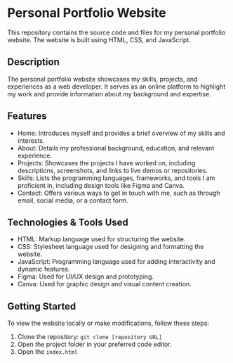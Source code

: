 # Personal Portfolio Website

This repository contains the source code and files for my personal portfolio website. The website is built using HTML, CSS, and JavaScript.

## Description

The personal portfolio website showcases my skills, projects, and experiences as a web developer. It serves as an online platform to highlight my work and provide information about my background and expertise.

## Features

- Home: Introduces myself and provides a brief overview of my skills and interests.
- About: Details my professional background, education, and relevant experience.
- Projects: Showcases the projects I have worked on, including descriptions, screenshots, and links to live demos or repositories.
- Skills: Lists the programming languages, frameworks, and tools I am proficient in, including design tools like Figma and Canva.
- Contact: Offers various ways to get in touch with me, such as through email, social media, or a contact form.

## Technologies & Tools Used

- HTML: Markup language used for structuring the website.
- CSS: Stylesheet language used for designing and formatting the website.
- JavaScript: Programming language used for adding interactivity and dynamic features.
- Figma: Used for UI/UX design and prototyping.
- Canva: Used for graphic design and visual content creation.

## Getting Started

To view the website locally or make modifications, follow these steps:

1. Clone the repository: `git clone [repository URL]`
2. Open the project folder in your preferred code editor.
3. Open the `index.html`